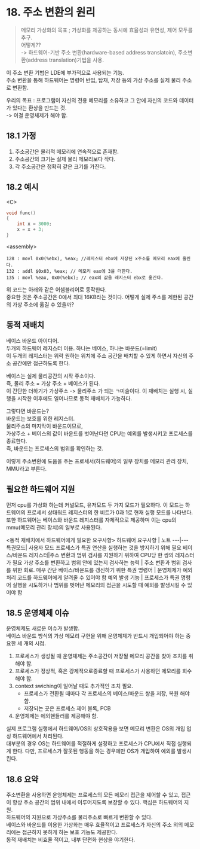 # 18. 주소 변환의 원리

> 메모리 가상화의 목표 ; 가상화를 제공하는 동시에 효율성과 유연성, 제어 모두를 추구.  
> 어떻게??  
-> 하드웨어-기반 주소 변환(hardware-based address translatoin), 주소변환(address translation)기법을 사용.

이 주소 변환 기법은 LDE에 부가적으로 사용되는 기능.  
주소 변환을 통해 하드웨어는 명령어 반입, 탑재, 저장 등의 가상 주소를 실제 물리 주소로 변환함.

우리의 목표 : 프로그램이 자신의 전용 메모리를 소유하고 그 안에 자신의 코드와 데이터가 있다는 환상을 만드는 것.  
-> 이걸 운영체제가 해야 함.

## 18.1 가정
1. 주소공간은 물리적 메모리에 연속적으로 존재함.
2. 주소공간의 크기는 실제 물리 메모리보다 작다.
3. 각 주소공간은 정확히 같은 크기를 가진다.

## 18.2 예시

\<C>

```c
void func()
{
	int x = 3000;
	x = x + 3;
}
```

\<assembly>


```assembly
128 : movl 0x0(%ebx), %eax; //레지스터 ebx에 저장된 x주소를 메모리 eax에 올린다.
132 : addl $0x03, %eax; // 메모리 eax에 3을 더한다.
135 : movl %eax, 0x0(%ebx); // eax의 값을 레지스터 ebx로 옮긴다.
```

위 코드는 아래와 같은 어셈블리어로 동작한다.  
중요한 것은 주소공간은 0에서 최대 16KB라는 것이다. 어떻게 실제 주소를 제한된 공간의 가상 주소에 옮길 수 있을까?

## 동적 재배치
베이스 바운드 아이디어.  
두개의 하드웨어 레지스터 이용. 하나는 베이스, 하나는 바운드(=limit)  
이 두개의 레지스터는 위락 원하는 위치에 주소 공간을 배치할 수 있게 하면서 자신의 주소 공간에만 접근하도록 한다.  

베이스는 실제 물리공간의 시작 주소이다.  
즉, 물리 주소 = 가상 주소 + 베이스가 된다.  
이 간단한 더하기가 가상주소 -> 물리주소 가 되는 ㄱ미술이다. 이 재배치는 실행 시, 실행을 시작한 이후에도 일어나므로 동적 재배치가 가능하다.

그렇다면 바운드는?  
바운드는 보호를 위한 레지스터.  
물리주소의 마지막이 바운드이므로,  
가상주소 + 베이스의 값이 바운드를 벗어난다면 CPU는 예외를 발생시키고 프로세스를 종료한다.  
즉, 바운드는 프로세스의 범위를 확인하는 것.

이렇게 주소변환에 도움을 주는 프로세서(하드웨어)의 일부 장치를 메모리 관리 장치, MMU라고 부른다.

## 필요한 하드웨어 지원

먼저 cpu를 가상화 하는데 커널모드, 유저모드 두 가지 모드가 필요하다. 이 모드는 하드웨어의 프로세서 상태워드 레지스터의 한 비트가 0과 1로 현재 실행 모드를 나타낸다.  
또한 하드웨어는 베이스와 바운드 레지스터를 자체적으로 제공하며 이는 cpu의 mmu(메모리 관리 장치)의 일부로  사용된다.

<동적 재배치에서 하드웨어에게 필요한 요구사항>
하드웨어 요구사항 | 노트
---|---
특권모드| 사용자 모드 프로세스가 특권 연산을 실행하는 것을 방지하기 위해 필요
베이스/바운드 레지스터|주소 변환과 범위 검사를 지원하기 위하여 CPU당 한 쌍의 레지스터가 필요
가상 주소를 변환하고 범위 안에 있는지 검사하는 능력 | 주소 변환과 범위 검사를 위한 회로. 매우 간단
베이스/바운드를 갱신하기 위한 특권 명령어 | 운영체제가 예외 처리 코드를 하드웨어에게 알려줄 수 있어야 함
예외 발생 기능 | 프로세스가 특권 명령어 실행을 시도하거나 범위를 벗어난 메모리의 접근을 시도할 때 예외를 발생시킬 수 있어야 함

## 18.5 운영체제 이슈
운영체제도 새로운 이슈가 발생함.  
베이스 바운드 방식의 가상 메모리 구현을 위해 운영체제가 반드시 개입되어야 하는 중요한 세 개의 시점.
1. 프로세스가 생성될 때 운영체제는 주소공간이 저장될 메모리 공간을 찾아 조치를 취해야 함.
2. 프로세스가 정상적, 혹은 강제적으로종료할 때 프로세스가 사용하던 메모리를 회수해야 함.
3. context swiching이 일어날 때도 추가적인 조치 필요.
	- 프로세스가 전환될 때마다 각 프로세스의 베이스/바운드 쌍을 저장, 복원 해야함.
	- 저장되는 곳은 프로세스 제어 블록, PCB
4. 운영체제는 에외핸들러를 제공해야 함.

실제 프로그램 실행에서 하드웨어/OS의 상호작용을 보면 메모리 변환은 OS의 개입 업싱 하드웨어에서 처리된다.  
대부분의 경우 OS는 하드웨어를 적절하게 설정하고 프로세스가 CPU에서 직접 실행되게 한다. 다만, 프로세스가 잘못된 행동을 하는 경우에만 OS가 개입하여 예외를 발생시킨다.

## 18.6 요약
주소변환을 사용하면 운영체제는 프로세스의 모든 메모리 접근을 제어할 수 있고, 접근이 항상 주소 공간의 범위 내에서 이루어지도록 보장할 수 있다. 핵심은 하드웨어의 지원.  
하드웨어의 지원으로 가상주소를 물리주소로 빠르게 변환할 수 있다.  
베이스와 바운드를 이용한 가상화는 매우 효율적이고 프로세스가 자신의 주소 외의 메모리에는 접근하지 못하게 하는 보호 기능도 제공한다.  
동적 재배치는 비효율 적이고, 내부 단편화 현상을 야기한다.